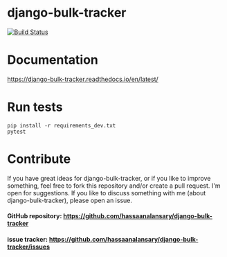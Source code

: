 django-bulk-tracker
===============

[![Build Status](https://github.com/hassaanalansary/django-bulk-tracker/actions/workflows/tests.yml/badge.svg)](https://github.com/hassaanalansary/django-bulk-tracker/actions)


Documentation
=============
https://django-bulk-tracker.readthedocs.io/en/latest/

Run tests
==========
```shell
pip install -r requirements_dev.txt
pytest
```

Contribute
==========

If you have great ideas for django-bulk-tracker, or if you like to improve something,
feel free to fork this repository and/or create a pull request. 
I'm open for suggestions. 
If you like to discuss something with me (about django-bulk-tracker), please open an issue.


#### GitHub repository: https://github.com/hassaanalansary/django-bulk-tracker
#### issue tracker: https://github.com/hassaanalansary/django-bulk-tracker/issues
